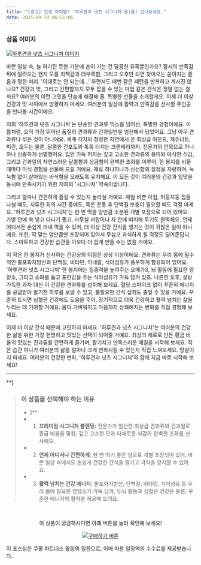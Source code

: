 ```yaml
---
title: "[광고] 인생 아이템! '하루견과 넛츠 시그니처'을(를) 만나보세요."
date: 2025-09-10 06:51:06
---
```

### 상품 이미지
[![하루견과 넛츠 시그니처 이미지](https://ads-partners.coupang.com/image1/K8_QPcVsPHxniX5sKzF_81KmJrSGSdQin72U7e5xd6zgeQZo21B8VaOD7VA-d6Yb9tLCfDBeGoRO8jDlC8EMh6wwI-QaI-UtY6SxTMizEOOtF_OsQROoQ6XTnbMYYoVsHkRnMS3o_XD_X9_VvFe4K_gHXI2AMiRvTbdVEn1-k2GkXhxlemfghYd7_VJj40gd03tqAgiZ-Lr9_G2_dIDPuFTqmXN5tYrk32JfAyvAr_EOs5RJLFC_RpNdxOOryEW_pQVzRmZv9XpRSkz7caBXpDyf33wd)](https://link.coupang.com/re/AFFSDP?lptag=AF8916626&pageKey=7324746853&itemId=18865101148&vendorItemId=85993990347&traceid=V0-153-a34a0186ab5b674b&requestid=20250910155045637116901660&token=31850C%7CGM)

바쁜 일상 속, 늘 허기진 듯한 기분에 손이 가는 건 달콤한 유혹뿐인가요? 잠시의 만족감 뒤에 밀려오는 왠지 모를 죄책감과 더부룩함, 그리고 오후만 되면 찾아오는 쏟아지는 졸음과 멍한 머리. '이대로는 안 되는데…' 하면서도 매번 같은 패턴을 반복하고 계시진 않나요? 건강과 맛, 그리고 간편함까지 모두 잡을 수 있는 마법 같은 간식은 정말 없는 걸까요? 여러분의 이런 고민을 단숨에 해결해 줄, 특별한 선물을 소개할게요. 이제 더 이상 건강과 맛 사이에서 방황하지 마세요. 여러분의 일상에 활력과 만족감을 선사할 주인공을 만나볼 시간이에요.

저희 '하루견과 넛츠 시그니처'는 단순한 견과류 믹스를 넘어선, 특별한 경험이에요. 이름처럼, 오직 가장 뛰어난 품질의 견과류와 건과일만을 엄선해서 담았어요. 그냥 아무 견과류나 섞은 것이 아니에요. 세계 각지의 청정한 자연에서 온 최상급 아몬드, 캐슈너트, 피칸, 호두는 물론, 달콤한 건포도와 톡톡 터지는 크랜베리까지, 전문가의 안목으로 하나하나 신중하게 선별했어요. 입안 가득 퍼지는 깊고 고소한 견과류의 풍미와 아삭한 식감, 그리고 건과일의 자연스러운 달콤함과 상큼함이 완벽한 조화를 이루어, 한 봉지를 비울 때마다 미식 경험을 선물해 드릴 거예요. 재료 하나하나가 신선함의 절정을 자랑하며, 눅눅함 없이 살아있는 바삭함을 오래도록 유지해요. 이 모든 것이 여러분의 건강과 입맛을 동시에 만족시키기 위한 저희의 '시그니처' 약속이랍니다.

그리고 얼마나 간편하게 즐길 수 있는지 놀라실 거예요. 매일 바쁜 아침, 허둥지둥 집을 나설 때도, 지루한 회의 시간 중에도, 혹은 운동 후 단백질 보충이 필요할 때도 걱정 마세요. '하루견과 넛츠 시그니처'는 한 번 먹을 양만큼 소분된 개별 포장으로 되어 있어요. 가방 안에 쏙 넣고 다니기 좋고, 사무실 서랍이나 차 안에 비치해 두기도 완벽해요. 언제 어디서든 손쉽게 꺼내 먹을 수 있어, 더 이상 건강 간식을 챙기는 것이 귀찮은 일이 아니에요. 또한, 딱 맞는 양만큼만 포장되어 있어서 무심코 과식하게 될 걱정도 덜어준답니다. 스마트하고 건강한 습관을 이보다 더 쉽게 만들 수는 없을 거예요.

이 작은 한 봉지가 선사하는 건강상의 이점은 상상 이상이에요. 견과류는 우리 몸에 필수적인 불포화지방산과 단백질, 비타민, 미네랄, 식이섬유가 풍부하게 함유되어 있어요. '하루견과 넛츠 시그니처' 한 봉지에는 집중력을 높여주는 오메가3, 뇌 활동에 필요한 영양소, 그리고 소화를 돕고 포만감을 주는 식이섬유가 가득 담겨 있죠. 나른한 오후, 설탕 가득한 과자 대신 이 건강한 견과류를 섭취해 보세요. 혈당 스파이크 없이 꾸준히 에너지를 공급받아 활기찬 하루를 보낼 수 있고, 불필요한 간식 섭취도 줄일 수 있을 거예요. 꾸준히 드시면 심혈관 건강에도 도움을 주어, 장기적으로 더욱 건강하고 활력 넘치는 삶을 누리는 데 기여할 거예요. 몸이 가벼워지고 마음까지 상쾌해지는 변화를 직접 경험해 보세요.

이제 더 이상 간식 때문에 고민하지 마세요. '하루견과 넛츠 시그니처'는 여러분의 건강한 삶을 위한 가장 현명하고 맛있는 선택이 되어줄 거예요. 최상의 재료로 만든 황금 비율의 맛있는 견과류를 간편하게 즐기며, 활기차고 만족스러운 매일을 시작해 보세요. 작은 습관 하나가 여러분의 삶을 얼마나 크게 변화시킬 수 있는지 직접 느껴보세요. 망설이지 마세요. 여러분의 건강한 변화, '하루견과 넛츠 시그니처'와 함께 지금 바로 시작해 보세요!

---

**[


> ### 이 상품을 선택해야 하는 이유
> - ]**
> - 1.  **프리미엄 시그니처 블렌딩:** 전문가가 엄선한 최상급 견과류와 건과일로 황금 비율을 맞춰, 깊고 고소한 맛과 다채로운 식감의 완벽한 조화를 선사해요.
> - 2.  **언제 어디서나 간편하게:** 한 번 먹기 좋은 양으로 개별 포장되어 있어, 바쁜 일상 속에서도 손쉽게 건강한 간식을 즐기고 과식을 방지할 수 있어요.
> - 3.  **활력 넘치는 건강 에너지:** 불포화지방산, 단백질, 비타민, 식이섬유 등 우리 몸에 필요한 영양소가 가득 담겨, 두뇌 활동과 심혈관 건강은 물론, 꾸준한 에너지와 활력을 제공해 드려요.


<br>

<div align="center">
  <p>이 상품이 궁금하시다면 아래 버튼을 눌러 확인해 보세요!</p>
  <a href="https://link.coupang.com/re/AFFSDP?lptag=AF8916626&pageKey=7324746853&itemId=18865101148&vendorItemId=85993990347&traceid=V0-153-a34a0186ab5b674b&requestid=20250910155045637116901660&token=31850C%7CGM" target="_blank">
    <img src="https://img.shields.io/badge/지금 바로 구매하기-FF5722?style=for-the-badge&logo=coupa&logoColor=white" alt="구매하기 버튼">
  </a>
</div>

이 포스팅은 쿠팡 파트너스 활동의 일환으로, 이에 따른 일정액의 수수료를 제공받습니다.
